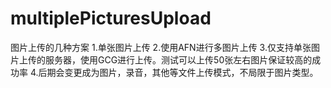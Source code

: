 # multiplePicturesUpload
图片上传的几种方案
1.单张图片上传
2.使用AFN进行多图片上传
3.仅支持单张图片上传的服务器，使用GCG进行上传。测试可以上传50张左右图片保证较高的成功率
4.后期会变更成为图片，录音，其他等文件上传模式，不局限于图片类型。
